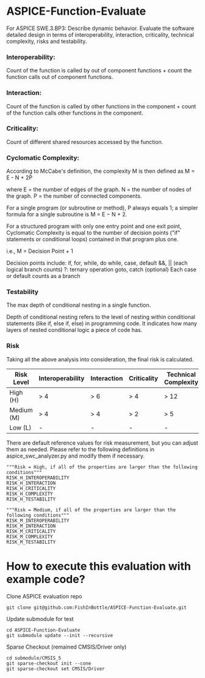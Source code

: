 # ASPICE-Function-Evaluate
For ASPICE SWE.3.BP3: Describe dynamic behavior. Evaluate the software detailed design in terms of interoperability, interaction, criticality, technical complexity, risks and testability.

### Interoperability:
Count of the function is called by out of component functions + count the function calls out of component functions.

### Interaction:
Count of the function is called by other functions in the component + count of the function calls other functions in the component.

### Criticality:
Count of different shared resources accessed by the function.


### Cyclomatic Complexity:
According to McCabe's definition, the complexity M is then defined as
M = E - N + 2P

where
E = the number of edges of the graph.
N = the number of nodes of the graph.
P = the number of connected components.

For a single program (or subroutine or method), P always equals 1; a simpler formula for a single subroutine is
M = E − N + 2.

For a structured program with only one entry point and one exit point,
Cyclomatic Complexity is equal to the number of decision points ("if" statements or conditional loops) contained in that program plus one.

i.e., M = Decision Point + 1

Decision points include:
if, for, while, do while, case, default
&&, || (each logical branch counts)
?: ternary operation
goto, catch (optional)
Each case or default counts as a branch

### Testability
The max depth of conditional nesting in a single function.

Depth of conditional nesting refers to the level of nesting within conditional statements (like if, else if, else) in programming code. It indicates how many layers of nested conditional logic a piece of code has.

### Risk
Taking all the above analysis into consideration, the final risk is calculated.

| Risk Level | Interoperability | Interaction | Criticality | Technical Complexity | Testability |
| ---------- | ---------------  | ----------- | ----------- | -------------------- | ----------- |
| High (H) 	 | > 4              | > 6         | > 4         | > 12                 | > 5         |
| Medium (M) | > 4              | > 4         | > 2         | > 5                  | > 3         |
| Low (L)    | -                | -           | -           | -                    | -           |

There are default reference values for risk measurement, but you can adjust them as needed.
Please refer to the following definitions in aspice_swc_analyzer.py and modify them if necessary.

```
"""Risk = High, if all of the properties are larger than the following conditions"""
RISK_H_INTEROPERABILITY
RISK_H_INTERACTION
RISK_H_CRITICALITY
RISK_H_COMPLEXITY
RISK_H_TESTABILITY

"""Risk = Medium, if all of the properties are larger than the following conditions"""
RISK_M_INTEROPERABILITY
RISK_M_INTERACTION
RISK_M_CRITICALITY
RISK_M_COMPLEXITY
RISK_M_TESTABILITY
```

# How to execute this evaluation with example code?

Clone ASPICE evaluation repo
```
git clone git@github.com:FishInBottle/ASPICE-Function-Evaluate.git
```

Update submodule for test
```
cd ASPICE-Function-Evaluate
git submodule update --init --recursive
```

Sparse Checkout (remained CMSIS/Driver only)
```
cd submodule/CMSIS_5
git sparse-checkout init --cone
git sparse-checkout set CMSIS/Driver
```
